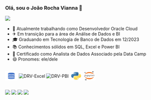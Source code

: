 ### Olá, sou o João Rocha Vianna 👋

<div>
  <a href = "https://rocha-vianna.github.io/rochavianna.github.io/"><img src="https://forthebadge.com?primaryBGColor=%2331C4F3&primaryTextColor=%23FFFFFF&secondaryBGColor=%23389AD5&secondaryTextColor=%23FFFFFF&tertiaryBGColor=%232674A4&tertiaryTextColor=%23FFFFFF&primaryLabel=view&secondaryLabel=portfolio&tertiaryLabel=&panels=2#/generator" target="_blank"></a>
</div>

- 🔭 Atualmente trabalhando como Desenvolvedor Oracle Cloud
- ✈ Em transição para a área de Análise de Dados e BI
- 🎓 Graduando em Tecnologia de Banco de Dados em 12/2023
- 📚 Conhecimentos sólidos em SQL, Excel e Power BI
- 🎯 Certificado como Analista de Dados Associado pela Data Camp
- 😄 Pronomes: ele/dele

<div style="display: inline_block"><br>
  <img align="center" alt="DRV-SQL" height="30" width="40" src="https://raw.githubusercontent.com/github/explore/master/topics/sql/sql.png">
  <img align="center" alt="DRV-Excel" height="30" width="40" src="https://github.com/rocha-vianna/rocha-vianna/assets/118622964/43634694-452f-4579-9b0b-3e9b34d38c2c">
  <img align="center" alt="DRV-PBI" height="30" width="40" src="https://github.com/rocha-vianna/rocha-vianna/assets/118622964/a96f98f2-8212-4578-9704-1a9b36d0ab87">
  <img align="center" alt="DRV-Python" height="30" width="40" src="https://raw.githubusercontent.com/devicons/devicon/master/icons/python/python-original.svg">
  <img align="center" alt="DRV-JPNB" height="30" width="40" src="https://raw.githubusercontent.com/github/explore/master/topics/jupyter-notebook/jupyter-notebook.png">
</div>

##

<div> 
  <a href = "mailto:jobs.rochavianna@gmail.com"><img src="https://img.shields.io/badge/-Gmail-%23333?style=for-the-badge&logo=gmail&logoColor=white" target="_blank"></a>
  <a href="https://www.linkedin.com/in/rochavianna/" target="_blank"><img src="https://img.shields.io/badge/-LinkedIn-%230077B5?style=for-the-badge&logo=linkedin&logoColor=white" target="_blank"></a> 
  <a href = "https://www.datacamp.com/portfolio/jobsrochavianna"><img src="https://img.shields.io/badge/Datacamp-05192D?style=for-the-badge&logo=datacamp&logoColor=65FF8F" target="_blank"></a>
  <a href = "https://medium.com/@rocha.vianna12"><img src="https://img.shields.io/badge/Medium-12100E?style=for-the-badge&logo=medium&logoColor=white" target="_blank"></a>
  
</div>

<!--
**rocha-vianna/rocha-vianna** is a ✨ _special_ ✨ repository because its `README.md` (this file) appears on your GitHub profile.

Here are some ideas to get you started:

- 🔭 I’m currently working on ...
- 🌱 I’m currently learning ...
- 👯 I’m looking to collaborate on ...
- 🤔 I’m looking for help with ...
- 💬 Ask me about ...
- 📫 How to reach me: ...
- 😄 Pronouns: ...
- ⚡ Fun fact: ...
-->
